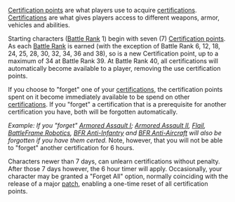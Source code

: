 [Certification points](Certification_points.md) are what players use to acquire
[certifications](Certifications.md). [Certifications](Certifications.md) are
what gives players access to different weapons, armor, vehicles and abilities.

Starting characters ([Battle Rank](../terminology/Battle_Rank.md) 1) begin with
seven (7) [Certification points](Certification_points.md). As each
[Battle Rank](../terminology/Battle_Rank.md) is earned (with the exception of
Battle Rank 6, 12, 18, 24, 25, 28, 30, 32, 34, 36 and 38), so is a new
Certification point, up to a maximum of 34 at Battle Rank 39. At Battle Rank 40,
all certifications will automatically become available to a player, removing the
use certification points.

If you choose to "forget" one of your [certifications](Certifications.md), the
certification points spent on it become immediately available to be spend on
other [certifications](Certifications.md). If you "forget" a certification that
is a prerequisite for another certification you have, both will be forgotten
automatically.

_Example: If you "forget" [Armored Assault I](Armored_Assault_I.md);
[Armored Assault II](Armored_Assault_II.md), [Flail](../vehicles/Flail.md),
[BattleFrame Robotics](../vehicles/BattleFrame_Robotics.md),
[BFR Anti-Infantry](BFR_Anti-Infantry.md) and
[BFR Anti-Aircraft](BFR_Anti-Aircraft.md) will also be forgotten if you have
them certed._ Note, however, that you will not be able to "forget" another
certification for 6 hours.

Characters newer than 7 days, can unlearn certifications without penalty. After
those 7 days however, the 6 hour timer will apply. Occasionally, your character
may be granted a "Forget All" option, normally coinciding with the release of a
major [patch](../terminology/Patch.md), enabling a one-time reset of all
certification points.
